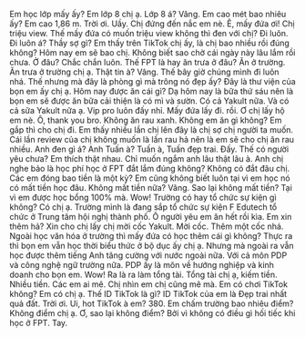 Em học lớp mấy ấy? Em lớp 8 chị ạ. Lớp 8 á? Vâng. Em cao mét bao nhiêu ấy? Em cao 1,86 m. Trời ơi. Uầy. Chị đứng đến nắc em nè. Ê, mấy đứa ơi! Chị triệu view. Thế mấy đứa có muốn triệu view không thì đen với chị? Đi luôn. Đi luôn á? Thầy sợ gì? Em thấy trên TikTok chị ấy, là chị bao nhiều rồi đúng không? Hôm nay em sẽ bao chị. Không biết sao chờ cái ngày này lâu lắm rồi chưa. Ở đâu? Chắc chắn luôn. Thế FPT là hay ăn trưa ở đâu? Ăn ở trường. Ăn trưa ở trường chị ạ. Thật tin à? Vâng. Thế bây giờ chúng mình đi luôn nhá. Thế nhưng mà đây là phòng gì mà trông nó đẹp ấy? Đây là thư viện của bọn em ấy chị ạ. Hôm nay được ăn cái gì? Dạ hôm nay là bữa thứ sáu nên là bọn em sẽ được ăn bữa cải thiện là có mì và sườn. Có cả Yakult nữa. Và có cả sữa Yakult nữa ạ. Vip pro luôn đấy nhỉ. Mấy đứa lấy đi. rồi. Ơ chị lấy hộ em nè. Ô, thank you bro. Không ăn rau xanh. Không em ăn gì không? Em gắp thì cho chị đi. Em thấy nhiều lần chị lên đây là chị sợ chị người ta muốn. Cái lần review của chị không muốn là lần rau hả nên là em sẽ cho chị ăn rau nhiều. Anh đen gì á? Anh Tuấn à? Tuấn à, Tuấn đẹp trai. Đấy. Thế có người yêu chưa? Em thích thật nhau. Chỉ muốn ngắm anh lâu thật lâu à. Anh chị nghe bảo là học phí học ở FPT đắt lắm đúng không? Không có đắt đâu chị. Các em đóng bao tiền là một kỳ? Em cũng không biết luôn tại vì em học nó có mất tiền học đâu. Không mất tiền nữa? Vâng. Sao lại không mất tiền? Tại vì em được học bổng 100% mà. Wow! Trường có hay tổ chức sự kiện gì không? Có chị ạ. Trường mình là đang sắp tổ chức sự kiện F Edutech tổ chức ở Trung tâm hội nghị thành phố. Ô người yêu em ăn hết rồi kìa. Em xin thêm hả? Xin cho chị lấy chị mời cốc Yakult. Mời cốc. Thêm một cốc nhá. Ngoài học văn hóa ở trường thì mấy đứa có học thêm cái gì không? Thực ra thì bọn em vẫn học thời biểu thức ở bộ dục ấy chị ạ. Nhưng mà ngoài ra vẫn học được thêm tiếng Anh tăng cường với nước ngoài nữa. Với cả môn PDP và công nghệ ngữ trường nữa. PDP ấy là môn về hướng nghiệp và kinh doanh cho bọn em. Wow! Ra là ra làm tổng tài. Tổng tài chị ạ, kiếm tiền. Nhiều tiền. Các em ai mê. Chị nhìn em chị cũng mê mà. Em có chơi TikTok không? Em có chị ạ. Thế ID TikTok là gì? ID TikTok của em là Đẹp trai nhất quả đất. Trời ơi. Ui, hot TikTok à em? 380. Em chấm trường bao nhiêu điểm? Không điểm chị ạ. Ơ, sao lại không điểm? Bởi vì không có điều gì hối tiếc khi học ở FPT. Tay.